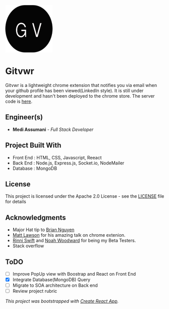 
<img src= "src/logo.png" width = 150 height = 150></img>

# Gitvwr

Gitvwr is a lightweight chrome extension that notifies you via email when your github profile has been viewed(LinkedIn style). It is still under development and hasn't been deployed to the chrome store. The server code is <a href="https://github.com/MediBoss/GitviewrServer">here</a>.

## Engineer(s)

* **Medi Assumani** - *Full Stack Developer*

## Project Built With

* Front End : HTML, CSS, Javascript, Reeact
* Back End : Node.js, Express.js, Socket.io, NodeMailer
* Database : MongoDB

## License

This project is licensed under the Apache 2.0 License - see the <a href="https://github.com/MediBoss/Lofti/blob/master/LICENSE">LICENSE</a> file for details

## Acknowledgments

* Major Hat tip to <a href="https://github.com/bnguyen212">Brian Nguyen</a>
* <a href="https://github.com/matthewlawson">Matt Lawson</a> for his amazing talk on chrome extenion.
* <a href="https://github.com/RinniSwift">Rinni Swift</a> and <a href="https://github.com/woodward4422">Noah Woodward</a> for being my Beta Testers.
* Stack overflow

## ToDO

- [ ] Improve PopUp view with Boostrap and React on Front End
- [x] Integrate Database(MongoDB) Query
- [ ] Migrate to SOA architecture on Back end
- [ ] Review project rubric

<i>This project was bootstrapped with [Create React App](https://github.com/facebook/create-react-app).</i>
